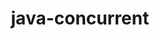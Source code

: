 ---
title: java-concurrent
registryType: instrumentation
tags:
  - opentracing
  - Java
repo: https://github.com/opentracing-contrib/java-concurrent
license: Apache License 2.0
description: OpenTracing-aware helpers related to java.util.concurrent
authors: OpenTracing Contributors
---